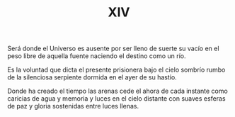 ﻿---
title: XIV
categories:
- 111 sonetos
---

Será donde el Universo es ausente
por ser lleno de suerte su vacío
en el peso libre de aquella fuente
naciendo el destino como un río.

Es la voluntad que dicta el presente
prisionera bajo el cielo sombrío
rumbo de la silenciosa serpiente
dormida en el ayer de su hastío.

Donde ha creado el tiempo las arenas
cede el ahora de cada instante
como caricias de agua y memoria
y luces en el cielo distante
con suaves esferas de paz y gloria
sostenidas entre luces llenas.


